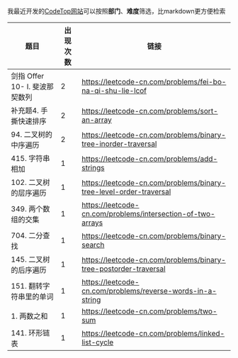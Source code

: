 我最近开发的[CodeTop网站](https://codetop.cc)可以按照**部门**、**难度**筛选，比markdown更方便检索

|题目|出现次数|链接|
|-|-|-|
|剑指 Offer 10- I. 斐波那契数列|2|https://leetcode-cn.com/problems/fei-bo-na-qi-shu-lie-lcof|
|补充题4. 手撕快速排序|2|https://leetcode-cn.com/problems/sort-an-array|
|94. 二叉树的中序遍历|2|https://leetcode-cn.com/problems/binary-tree-inorder-traversal|
|415. 字符串相加|1|https://leetcode-cn.com/problems/add-strings|
|102. 二叉树的层序遍历|1|https://leetcode-cn.com/problems/binary-tree-level-order-traversal|
|349. 两个数组的交集|1|https://leetcode-cn.com/problems/intersection-of-two-arrays|
|704. 二分查找|1|https://leetcode-cn.com/problems/binary-search|
|145. 二叉树的后序遍历|1|https://leetcode-cn.com/problems/binary-tree-postorder-traversal|
|151. 翻转字符串里的单词|1|https://leetcode-cn.com/problems/reverse-words-in-a-string|
|1. 两数之和|1|https://leetcode-cn.com/problems/two-sum|
|141. 环形链表|1|https://leetcode-cn.com/problems/linked-list-cycle|